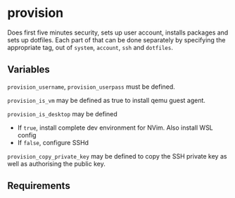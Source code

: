 provision
=========

Does first five minutes security, sets up user account, installs packages and sets up dotfiles.
Each part of that can be done separately by specifying the appropriate tag, out of `system`, `account`, `ssh` and `dotfiles`.

Variables
------------

`provision_username`, `provision_userpass` must be defined.

`provision_is_vm` may be defined as true to install qemu guest agent.

`provision_is_desktop` may be defined
- If `true`, install complete dev environment for NVim. Also install WSL config
- If `false`, configure SSHd

`provision_copy_private_key` may be defined to copy the SSH private key as well as authorising the public key.

Requirements
------------

